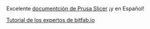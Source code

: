
Excelente [documentción de Prusa Slicer](https://help.prusa3d.com/es/article/informacion-general_1910) ¡y en Español!

[Tutorial de los expertos de bitfab.io](https://bitfab.io/es/blog/prusa-slicer/)